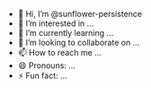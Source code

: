 - 👋 Hi, I’m @sunflower-persistence
- 👀 I’m interested in ...
- 🌱 I’m currently learning ...
- 💞️ I’m looking to collaborate on ...
- 📫 How to reach me ...
- 😄 Pronouns: ...
- ⚡ Fun fact: ...

<!---
sunflower-persistence/sunflower-persistence is a ✨ special ✨ repository because its `README.md` (this file) appears on your GitHub profile.
You can click the Preview link to take a look at your changes.
--->
